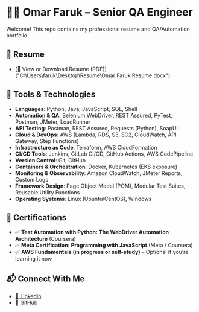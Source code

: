 # 🧑‍💻 Omar Faruk – Senior QA Engineer

Welcome! This repo contains my professional resume and QA/Automation portfolio.

## 📄 Resume
- [📄 View or Download Resume (PDF)]("C:\Users\faruk\Desktop\Resume\Omar Faruk Resume.docx")

## 🧰 Tools & Technologies

- **Languages**: Python, Java, JavaScript, SQL, Shell
- **Automation & QA**: Selenium WebDriver, REST Assured, PyTest, Postman, JMeter, LoadRunner
- **API Testing**: Postman, REST Assured, Requests (Python), SoapUI
- **Cloud & DevOps**: AWS (Lambda, RDS, S3, EC2, CloudWatch, API Gateway, Step Functions)
- **Infrastructure as Code**: Terraform, AWS CloudFormation
- **CI/CD Tools**: Jenkins, GitLab CI/CD, GitHub Actions, AWS CodePipeline
- **Version Control**: Git, GitHub
- **Containers & Orchestration**: Docker, Kubernetes (EKS exposure)
- **Monitoring & Observability**: Amazon CloudWatch, JMeter Reports, Custom Logs
- **Framework Design**: Page Object Model (POM), Modular Test Suites, Reusable Utility Functions
- **Operating Systems**: Linux (Ubuntu/CentOS), Windows

## 📜 Certifications

- ✅ **Test Automation with Python: The WebDriver Automation Architecture** (Coursera)
- ✅ **Meta Certification: Programming with JavaScript** (Meta / Coursera)
- ✅ **AWS Fundamentals (in progress or self-study)** – Optional if you’re learning it now

## 📬 Connect With Me
- [🔗 LinkedIn](https://www.linkedin.com/in/omar-faruk-b683a9261/)
- [🐙 GitHub](https://github.com/faruk-om)
